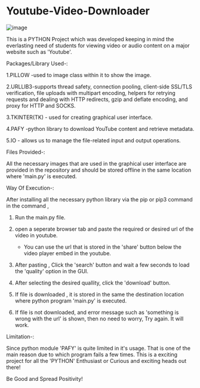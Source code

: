 # Youtube-Video-Downloader
![image](https://user-images.githubusercontent.com/67941954/156405524-5fcd6fe0-1400-4e60-bb43-d2f213341824.png)

This is a PYTHON Project which was developed keeping in mind the everlasting need of students for viewing video or audio content on a major website such as 'Youtube'.

Packages/Library Used-:

1.PILLOW -used to image class within it to show the image.

2.URLLIB3-supports thread safety, connection pooling, client-side SSL/TLS verification, file uploads with multipart encoding, helpers for retrying requests and dealing with HTTP redirects, gzip and deflate encoding, and proxy for HTTP and SOCKS.

3.TKINTER(TK) - used for creating graphical user interface.

4.PAFY -python library to download YouTube content and retrieve metadata.

5.IO - allows us to manage the file-related input and output operations.


Files Provided-:

All the necessary images that are used in the graphical user interface are provided in the repository and should be stored offline in the same location where 'main.py' is executed.


Way Of Execution-:

After installing all the necessary python library via the pip or pip3 command in the command ,
1. Run the main.py file.

2. open a seperate browser tab and paste the required or desired url of the video in youtube.
    - You can use the url that is stored in the 'share' button below the video player embed in the youtube.
  
3. After pasting , Click the 'search' button and wait a few seconds to load the 'quality' option in the GUI.

4. After selecting the desired quallity, click the 'download' button.

5. If file is downloaded , it is stored in the same the destination location where python program 'main.py' is executed.

6. If file is not downloaded, and error message such as 'something is wrong with the url' is shown, then no need to worry, Try again. It will work.


Limitation-:

Since python module 'PAFY' is quite limited in it's usage. That is one of the main reason due to which program fails a few times.
This is a exciting project for all the 'PYTHON' Enthusiast or Curious and exciting heads out there!

Be Good and Spread Positivity!

